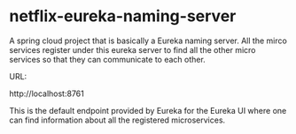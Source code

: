 # netflix-eureka-naming-server
A spring cloud project that is basically a Eureka naming server. All the mirco services register under this eureka server to find all the other micro services so that they can communicate to each other.

URL: 

http://localhost:8761

This is the default endpoint provided by Eureka for the Eureka UI where one can find information about all the registered microservices.

